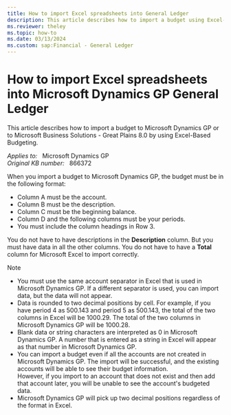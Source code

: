 ```yaml
---
title: How to import Excel spreadsheets into General Ledger
description: This article describes how to import a budget using Excel-Based Budgeting.
ms.reviewer: theley
ms.topic: how-to
ms.date: 03/13/2024
ms.custom: sap:Financial - General Ledger
---
```

# How to import Excel spreadsheets into Microsoft Dynamics GP General Ledger

This article describes how to import a budget to Microsoft Dynamics GP or to Microsoft Business Solutions - Great Plains 8.0 by using Excel-Based Budgeting.

_Applies to:_ &nbsp; Microsoft Dynamics GP  
_Original KB number:_ &nbsp; 866372

When you import a budget to Microsoft Dynamics GP, the budget must be in the following format:

- Column A must be the account.
- Column B must be the description.
- Column C must be the beginning balance.
- Column D and the following columns must be your periods.
- You must include the column headings in Row 3.

You do not have to have descriptions in the **Description** column. But you must have data in all the other columns. You do not have to have a **Total** column for Microsoft Excel to import correctly.

> [!NOTE]
>
> - You must use the same account separator in Excel that is used in Microsoft Dynamics GP. If a different separator is used, you can import data, but the data will not appear.
> - Data is rounded to two decimal positions by cell. For example, if you have period 4 as 500.143 and period 5 as 500.143, the total of the two columns in Excel will be 1000.29. The total of the two columns in Microsoft Dynamics GP will be 1000.28.
> - Blank data or string characters are interpreted as 0 in Microsoft Dynamics GP. A number that is entered as a string in Excel will appear as that number in Microsoft Dynamics GP.
> - You can import a budget even if all the accounts are not created in Microsoft Dynamics GP. The import will be successful, and the existing accounts will be able to see their budget information.  
> However, if you import to an account that does not exist and then add that account later, you will be unable to see the account's budgeted data.
> - Microsoft Dynamics GP will pick up two decimal positions regardless of the format in Excel.
